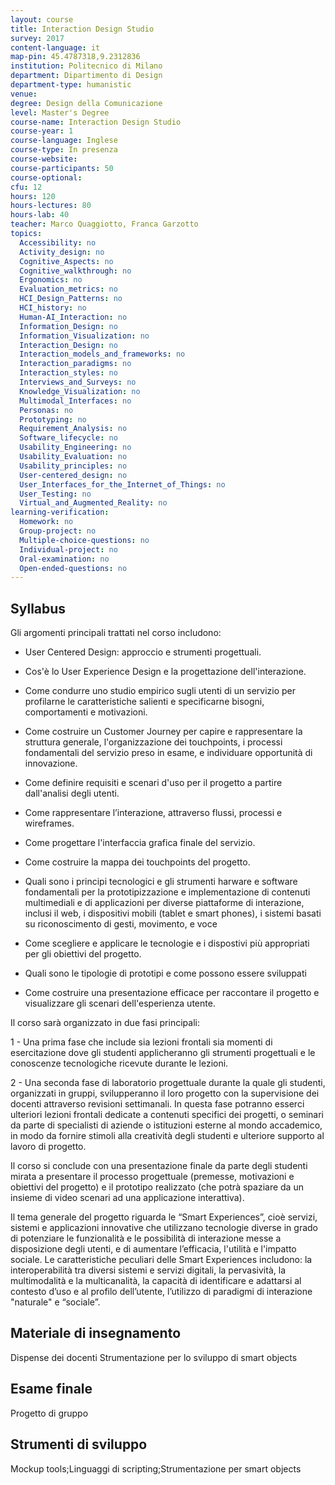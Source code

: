 ```yaml
---
layout: course
title: Interaction Design Studio
survey: 2017
content-language: it
map-pin: 45.4787318,9.2312836
institution: Politecnico di Milano
department: Dipartimento di Design
department-type: humanistic
venue: 
degree: Design della Comunicazione
level: Master's Degree
course-name: Interaction Design Studio
course-year: 1
course-language: Inglese
course-type: In presenza
course-website: 
course-participants: 50
course-optional: 
cfu: 12
hours: 120
hours-lectures: 80
hours-lab: 40
teacher: Marco Quaggiotto, Franca Garzotto
topics: 
  Accessibility: no 
  Activity_design: no 
  Cognitive_Aspects: no 
  Cognitive_walkthrough: no 
  Ergonomics: no 
  Evaluation_metrics: no 
  HCI_Design_Patterns: no 
  HCI_history: no 
  Human-AI_Interaction: no 
  Information_Design: no 
  Information_Visualization: no 
  Interaction_Design: no 
  Interaction_models_and_frameworks: no 
  Interaction_paradigms: no 
  Interaction_styles: no 
  Interviews_and_Surveys: no 
  Knowledge_Visualization: no 
  Multimodal_Interfaces: no 
  Personas: no 
  Prototyping: no 
  Requirement_Analysis: no 
  Software_lifecycle: no 
  Usability_Engineering: no 
  Usability_Evaluation: no 
  Usability_principles: no 
  User-centered_design: no 
  User_Interfaces_for_the_Internet_of_Things: no 
  User_Testing: no 
  Virtual_and_Augmented_Reality: no 
learning-verification: 
  Homework: no 
  Group-project: no 
  Multiple-choice-questions: no 
  Individual-project: no 
  Oral-examination: no 
  Open-ended-questions: no 
---
```



## Syllabus 
Gli argomenti principali trattati nel corso includono:

- User Centered Design: approccio e strumenti progettuali.

- Cos'è lo User Experience Design e la progettazione dell'interazione.

- Come condurre uno studio empirico sugli utenti di un servizio per profilarne le caratteristiche salienti e specificarne bisogni, comportamenti e motivazioni.

- Come costruire un Customer Journey per capire e rappresentare la struttura generale, l'organizzazione dei touchpoints, i processi fondamentali del servizio preso in esame, e individuare opportunità di innovazione.

- Come definire requisiti e scenari d'uso per il progetto a partire dall'analisi degli utenti.

- Come rappresentare l’interazione, attraverso flussi, processi e wireframes.

- Come progettare l'interfaccia grafica finale del servizio.

- Come costruire la mappa dei touchpoints del progetto.

- Quali sono i principi tecnologici e gli strumenti harware e software fondamentali per la prototipizzazione e implementazione di contenuti multimediali e di applicazioni per diverse piattaforme di interazione, inclusi il web, i dispositivi mobili (tablet e smart phones), i sistemi basati su riconoscimento di gesti, movimento, e voce

- Come scegliere e applicare le tecnologie e i dispostivi più appropriati per gli obiettivi del progetto.

- Quali sono le tipologie di prototipi e come possono essere sviluppati

- Come costruire una presentazione efficace per raccontare il progetto e visualizzare gli scenari dell'esperienza utente.

Il corso sarà organizzato in due fasi principali:

 1 - Una prima fase che include sia lezioni frontali sia momenti di esercitazione dove gli studenti applicheranno gli strumenti progettuali e le conoscenze tecnologiche ricevute durante le lezioni. 

 2 - Una seconda fase di laboratorio progettuale durante la quale gli studenti, organizzati in gruppi, svilupperanno il loro progetto con la supervisione dei docenti attraverso revisioni settimanali. In questa fase potranno esserci ulteriori lezioni frontali dedicate a contenuti specifici dei progetti, o seminari da parte di specialisti di aziende o istituzioni esterne al mondo accademico, in modo da fornire stimoli alla creatività degli studenti e ulteriore supporto al lavoro di progetto.

Il corso si conclude con una presentazione finale da parte degli studenti mirata a presentare il processo progettuale (premesse, motivazioni e obiettivi del progetto) e il prototipo realizzato (che potrà spaziare da un insieme di video scenari ad una applicazione interattiva).

Il tema generale del progetto riguarda le “Smart Experiences”, cioè servizi, sistemi e applicazioni innovative che utilizzano tecnologie diverse in grado di potenziare le funzionalità e le possibilità di interazione messe a disposizione degli utenti, e di aumentare l’efficacia, l'utilità e l'impatto sociale. Le caratteristiche peculiari delle Smart Experiences includono: la interoperabilità tra diversi sistemi e servizi digitali, la pervasività, la multimodalità e la multicanalità, la capacità di identificare e adattarsi al contesto d’uso e al profilo dell’utente, l’utilizzo di paradigmi di interazione "naturale" e “sociale”.

## Materiale di insegnamento 
Dispense dei docenti
Strumentazione per lo sviluppo di smart objects

## Esame finale 
Progetto di gruppo

## Strumenti di sviluppo 
Mockup tools;Linguaggi di scripting;Strumentazione per smart objects
